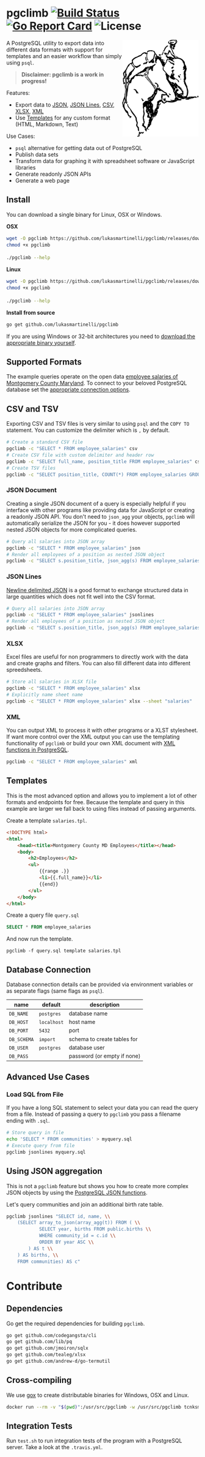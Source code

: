 # pgclimb [![Build Status](https://travis-ci.org/lukasmartinelli/pgclimb.svg?branch=master)](https://travis-ci.org/lukasmartinelli/pgclimb) [![Go Report Card](https://goreportcard.com/badge/github.com/lukasmartinelli/pgclimb)](https://goreportcard.com/report/github.com/lukasmartinelli/pgclimb) ![License](https://img.shields.io/badge/license-MIT%20License-blue.svg)

<img align="right" alt="Climbing elephant" src="logo.png" />

A PostgreSQL utility to export data into different data formats with
support for templates and an easier workflow than simply using `psql`.

> **Disclaimer: pgclimb is a work in progress!**

Features:
- Export data to [JSON](#json-document), [JSON Lines](#json-lines), [CSV](#csv-and-tsv), [XLSX](#xlsx), [XML](#xml)
- Use [Templates](#templates) for any custom format (HTML, Markdown, Text)

Use Cases:
- `psql` alternative for getting data out of PostgreSQL
- Publish data sets
- Transform data for graphing it with spreadsheet software or JavaScript libraries
- Generate readonly JSON APIs
- Generate a web page

## Install

You can download a single binary for Linux, OSX or Windows.

**OSX**

```bash
wget -O pgclimb https://github.com/lukasmartinelli/pgclimb/releases/download/v0.1/pgclimb_darwin_amd64
chmod +x pgclimb

./pgclimb --help
```

**Linux**

```bash
wget -O pgclimb https://github.com/lukasmartinelli/pgclimb/releases/download/v0.1/pgclimb_linux_amd64
chmod +x pgclimb

./pgclimb --help
```

**Install from source**

```bash
go get github.com/lukasmartinelli/pgclimb
```

If you are using Windows or 32-bit architectures you need to [download the appropriate binary
yourself](https://github.com/lukasmartinelli/pgclimb/releases/latest).

## Supported Formats

The example queries operate on the open data [employee salaries of Montgomery County Maryland](https://data.montgomerycountymd.gov/Human-Resources/Employee-Salaries-2014/54rh-89p8).
To connect to your beloved PostgreSQL database set the [appropriate connection options](#database-connection).

## CSV and TSV

Exporting CSV and TSV files is very similar to using `psql` and the `COPY TO` statement. You can customize the delimiter which is `,` by default.

```bash
# Create a standard CSV file
pgclimb -c "SELECT * FROM employee_salaries" csv
# Create CSV file with custom delimiter and header row
pgclimb -c "SELECT full_name, position_title FROM employee_salaries" csv --delimiter ";" --header
# Create TSV files
pgclimb -c "SELECT position_title, COUNT(*) FROM employee_salaries GROUP BY position_title" tsv
```

### JSON Document

Creating a single JSON document of a query is especially helpful if you
interface with other programs like providing data for JavaScript or creating
a readonly JSON API. You don't need to `json_agg` your objects, `pgclimb` will
automatically serialize the JSON for you - it does however supported nested JSON objects for more complicated queries.

```bash
# Query all salaries into JSON array
pgclimb -c "SELECT * FROM employee_salaries" json
# Render all employees of a position as nested JSON object
pgclimb -c "SELECT s.position_title, json_agg(s) FROM employee_salaries s GROUP BY s.position_title" json
```

### JSON Lines

[Newline delimited JSON](http://jsonlines.org/) is a good format to exchange
structured data in large quantities which does not fit well into the CSV format.

```bash
# Query all salaries into JSON array
pgclimb -c "SELECT * FROM employee_salaries" jsonlines
# Render all employees of a position as nested JSON object
pgclimb -c "SELECT s.position_title, json_agg(s) FROM employee_salaries s GROUP BY s.position_title" jsonlines
```

### XLSX

Excel files are useful for non programmers to directly work with the data
and create graphs and filters. You can also fill different data into different spreedsheets.

```bash
# Store all salaries in XLSX file
pgclimb -c "SELECT * FROM employee_salaries" xlsx
# Explicitly name sheet name
pgclimb -c "SELECT * FROM employee_salaries" xlsx --sheet "salaries"
```

### XML

You can output XML to process it with other programs or a XLST stylesheet.
If want more control over the XML output you can use the templating functionality
of `pgclimb` or build your own XML document with [XML functions in PostgreSQL](https://wiki.postgresql.org/wiki/XML_Support).

```bash
pgclimb -c "SELECT * FROM employee_salaries" xml
```

## Templates

This is the most advanced option and allows you to implement a lot of other formats and endpoints for free.
Because the template and query in this example are larger we fall back to using files instead of passing arguments.

Create a template `salaries.tpl`.

```html
<!DOCTYPE html>
<html>
    <head><title>Montgomery County MD Employees</title></head>
    <body>
        <h2>Employees</h2>
        <ul>
            {{range .}}
            <li>{{.full_name}}</li>
            {{end}}
        </ul>
    </body>
</html>
```

Create a query file `query.sql`

```sql
SELECT * FROM employee_salaries
```

And now run the template.

```
pgclimb -f query.sql template salaries.tpl
```

## Database Connection

Database connection details can be provided via environment variables
or as separate flags (same flags as `psql`).

name        | default     | description
------------|-------------|------------------------------
`DB_NAME`   | `postgres`  | database name
`DB_HOST`   | `localhost` | host name
`DB_PORT`   | `5432`      | port
`DB_SCHEMA` | `import`    | schema to create tables for
`DB_USER`   | `postgres`  | database user
`DB_PASS`   |             | password (or empty if none)

## Advanced Use Cases

### Load SQL from File

If you have a long SQL statement to select your data you can read
the query from a file. Instead of passing a query to `pgclimb` you 
pass a filename ending with `.sql`.

```bash
# Store query in file
echo 'SELECT * FROM communities' > myquery.sql
# Execute query from file
pgclimb jsonlines myquery.sql
```

## Using JSON aggregation

This is not a `pgclimb` feature but shows you how to create more complex
JSON objects by using the [PostgreSQL JSON functions](http://www.postgresql.org/docs/9.5/static/functions-json.html).

Let's query communities and join an additional birth rate table.

```bash
pgclimb jsonlines "SELECT id, name, \\
    (SELECT array_to_json(array_agg(t)) FROM ( \\
            SELECT year, births FROM public.births \\
            WHERE community_id = c.id \\
            ORDER BY year ASC \\
        ) AS t \\
    ) AS births, \\
    FROM communities) AS c"
```

# Contribute


## Dependencies

Go get the required dependencies for building `pgclimb`.

```bash
go get github.com/codegangsta/cli
go get github.com/lib/pq
go get github.com/jmoiron/sqlx
go get github.com/tealeg/xlsx
go get github.com/andrew-d/go-termutil
```

## Cross-compiling

We use [gox](https://github.com/mitchellh/gox) to create distributable
binaries for Windows, OSX and Linux.

```bash
docker run --rm -v "$(pwd)":/usr/src/pgclimb -w /usr/src/pgclimb tcnksm/gox:1.4.2-light
```

## Integration Tests

Run `test.sh` to run integration tests of the program with a PostgreSQL server. Take a look at the `.travis.yml`.
